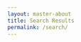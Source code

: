 ```yaml
---
layout: master-about
title: Search Results
permalink: /search/
---
```


<div class="row">
  <div class="col">
    <div id="results"></div>
  </div>
</div>
